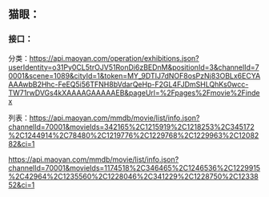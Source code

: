 ## 猫眼：
### 接口：
分类：https://api.maoyan.com/operation/exhibitions.json?userIdentity=o31Py0CL5trOJV51RonDi6zBEDnM&positionId=3&channelId=70001&scene=1089&cityId=1&token=MY_9DTIJ7dNOF8osPzNj83OBLx6ECYAAAAwbB2Hhc-FeEQ5i56TFNH8bVdarQeHp-F2GL4FJDmSHLQhKs0wcc-TW71rwDVGs4kXAAAAGAAAAAEB&pageUrl=%2Fpages%2Fmovie%2Findex

列表：https://api.maoyan.com/mmdb/movie/list/info.json?channelId=70001&movieIds=342165%2C1215919%2C1218253%2C345172%2C1244914%2C78480%2C1219776%2C1229768%2C1229963%2C1208282&ci=1

https://api.maoyan.com/mmdb/movie/list/info.json?channelId=70001&movieIds=1174518%2C346465%2C1246536%2C1229915%2C42964%2C1235560%2C1228046%2C341229%2C1228750%2C1233852&ci=1